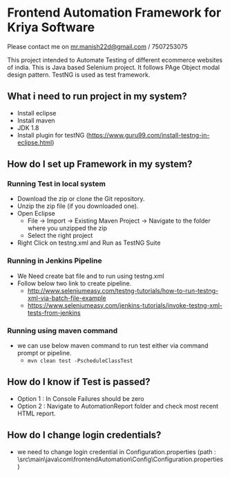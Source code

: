 # Frontend Automation Framework for Kriya Software 

Please contact me on mr.manish22d@gmail.com / 7507253075

This project intended to Automate Testing of different ecommerce websites of india. 
This is Java based Selenium project. It follows PAge Object modal design pattern. TestNG is used as test framework.

## What i need to run project in my system?

* Install eclipse 
* Install maven
* JDK 1.8
* Install plugin for testNG (https://www.guru99.com/install-testng-in-eclipse.html)

## How do I set up Framework in my system? 

### Running Test in local system 
 * Download the zip or clone the Git repository.
 * Unzip the zip file (if you downloaded one).
 * Open Eclipse
 	* File -> Import -> Existing Maven Project -> Navigate to the folder where you unzipped the zip
	* Select the right project
 * Right Click on testng.xml and Run as TestNG Suite

### Running in Jenkins Pipeline
 * We Need create bat file and to run using testng.xml 
 * Follow below two link to create pipeline.
     * http://www.seleniumeasy.com/testng-tutorials/how-to-run-testng-xml-via-batch-file-example
     * https://www.seleniumeasy.com/jenkins-tutorials/invoke-testng-xml-tests-from-jenkins

### Running using maven command
 * we can use below maven command to run test either via command prompt or pipeline.
      * ```mvn clean test -PscheduleClassTest```
   
## How do I know if Test is passed? 
 * Option 1 : In Console Failures should be zero
 * Option 2 : Navigate to AutomationReport folder and check most recent HTML report.
 
## How do I change login credentials?
 * we need to change login credential in Configuration.properties (path : \src\main\java\com\frontendAutomation\Config\Configuration.properties)
